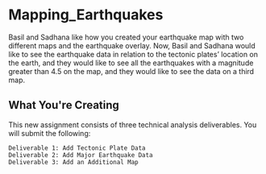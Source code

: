 # Mapping_Earthquakes
 
Basil and Sadhana like how you created your earthquake map with two different maps and the earthquake overlay. Now, Basil and Sadhana would like to see the earthquake data in relation to the tectonic plates’ location on the earth, and they would like to see all the earthquakes with a magnitude greater than 4.5 on the map, and they would like to see the data on a third map.

## What You're Creating

This new assignment consists of three technical analysis deliverables. You will submit the following:

    Deliverable 1: Add Tectonic Plate Data
    Deliverable 2: Add Major Earthquake Data
    Deliverable 3: Add an Additional Map
